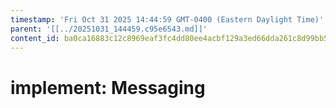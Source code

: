 ```yaml
---
timestamp: 'Fri Oct 31 2025 14:44:59 GMT-0400 (Eastern Daylight Time)'
parent: '[[../20251031_144459.c95e6543.md]]'
content_id: ba0ca16883c12c8969eaf3fc4dd80ee4acbf129a3ed66dda261c8d99bb56c849
---
```


# implement: Messaging

